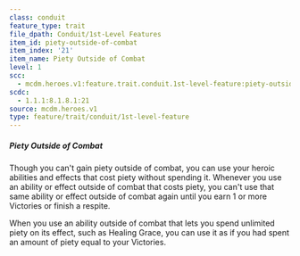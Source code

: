 ```yaml
---
class: conduit
feature_type: trait
file_dpath: Conduit/1st-Level Features
item_id: piety-outside-of-combat
item_index: '21'
item_name: Piety Outside of Combat
level: 1
scc:
  - mcdm.heroes.v1:feature.trait.conduit.1st-level-feature:piety-outside-of-combat
scdc:
  - 1.1.1:8.1.8.1:21
source: mcdm.heroes.v1
type: feature/trait/conduit/1st-level-feature
---
```


##### Piety Outside of Combat

Though you can't gain piety outside of combat, you can use your heroic abilities and effects that cost piety without spending it. Whenever you use an ability or effect outside of combat that costs piety, you can't use that same ability or effect outside of combat again until you earn 1 or more Victories or finish a respite.

When you use an ability outside of combat that lets you spend unlimited piety on its effect, such as Healing Grace, you can use it as if you had spent an amount of piety equal to your Victories.
